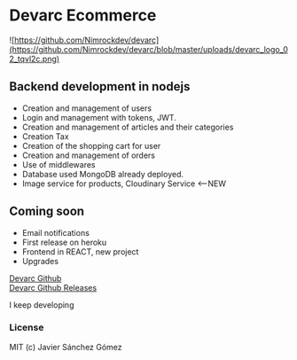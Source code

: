 # Devarc Ecommerce


![https://github.com/Nimrockdev/devarc](https://github.com/Nimrockdev/devarc/blob/master/uploads/devarc_logo_02_tqvl2c.png)


## Backend development in nodejs

- Creation and management of users
- Login and management with tokens, JWT.
- Creation and management of articles and their categories
- Creation Tax
- Creation of the shopping cart for user
- Creation and management of orders
- Use of middlewares
- Database used MongoDB already deployed.
- Image service for products, Cloudinary Service <--NEW

## Coming soon
- Email notifications
- First release on heroku
- Frontend in REACT, new project
- Upgrades  
  
  
[Devarc Github](https://github.com/Nimrockdev/devarc)  
[Devarc Github Releases](https://github.com/Nimrockdev/devarc/releases)  



I keep developing


### License
MIT (c) Javier Sánchez Gómez
